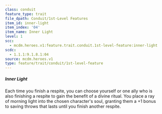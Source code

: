 ```yaml
---
class: conduit
feature_type: trait
file_dpath: Conduit/1st-Level Features
item_id: inner-light
item_index: '04'
item_name: Inner Light
level: 1
scc:
  - mcdm.heroes.v1:feature.trait.conduit.1st-level-feature:inner-light
scdc:
  - 1.1.1:9.1.8.1:04
source: mcdm.heroes.v1
type: feature/trait/conduit/1st-level-feature
---
```


##### Inner Light

Each time you finish a respite, you can choose yourself or one ally who is also finishing a respite to gain the benefit of a divine ritual. You place a ray of morning light into the chosen character's soul, granting them a +1 bonus to saving throws that lasts until you finish another respite.
